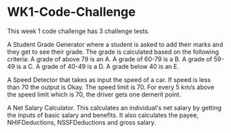 # WK1-Code-Challenge

This week 1 code challenge has 3 challenge tests.

A Student Grade Generator where a student is asked to add their marks and they get to see their grade.
The grade is calculated based on the following criteria: A grade of above 79 is an A. A grade of 60-79 is a B. A grade of 59-49 is a C. A grade of 40-49 is a D. A grade below 40 is an E.

A Speed Detector that takes as input the speed of a car. If speed is less than 70 the output is Okay. The speed limit is 70. For every 5 km/s above the speed limit which is 70, the driver gets one demerit point.

A Net Salary Calculator. This calculates an individual's net salary by getting the inputs of basic salary and benefits. It also calculates the payee, NHIFDeductions, NSSFDeductions and gross salary.

